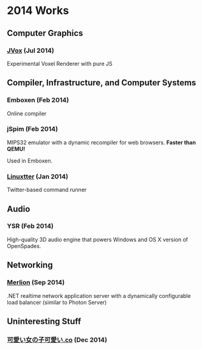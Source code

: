 2014 Works
==========

Computer Graphics
-----------------

### [JVox](https://yvt.jp/jvox/) (Jul 2014)

Experimental Voxel Renderer with pure JS


Compiler, Infrastructure, and Computer Systems
----------------------------------------------

### Emboxen (Feb 2014)

Online compiler


### jSpim (Feb 2014)

MIPS32 emulator with a dynamic recompiler for web browsers. **Faster than QEMU!**

Used in Emboxen.

### [Linuxtter](https://twitter.com/Linuxtter) (Jan 2014)

Twitter-based command runner 


Audio
-----

### YSR (Feb 2014)

High-quality 3D audio engine that powers Windows and OS X version of OpenSpades.



Networking
----------

### [Merlion](https://github.com/yvt/Merlion) (Sep 2014)

.NET realtime network application server with a dynamically configurable load balancer (similar to Photon Server)


Uninteresting Stuff
-------------------

### [可愛い女の子可愛い.co](http://可愛い女の子可愛い.co/) (Dec 2014)


